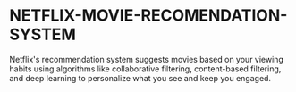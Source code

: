 # NETFLIX-MOVIE-RECOMENDATION-SYSTEM
Netflix's recommendation system suggests movies based on your viewing habits using algorithms like collaborative filtering, content-based filtering, and deep learning to personalize what you see and keep you engaged.
